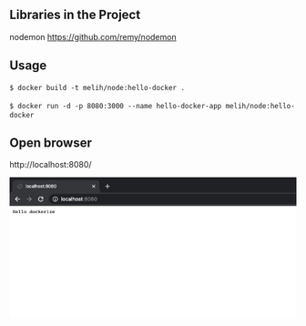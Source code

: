 ## Libraries in the Project
nodemon https://github.com/remy/nodemon

## Usage

```
$ docker build -t melih/node:hello-docker .
 
$ docker run -d -p 8080:3000 --name hello-docker-app melih/node:hello-docker

```
## Open browser 
 http://localhost:8080/
 
 ![console-based node.js application](demo.png)



